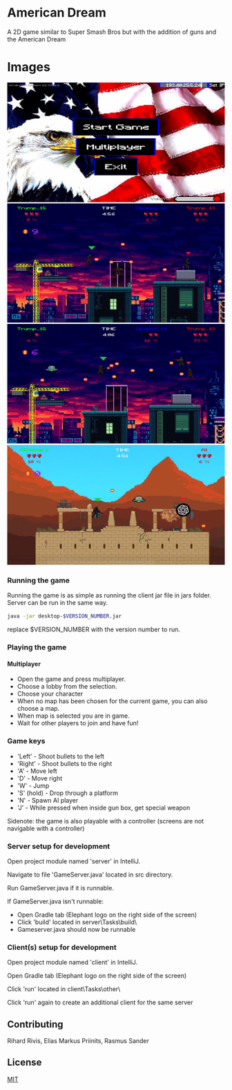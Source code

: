 # American Dream

A 2D game similar to Super Smash Bros but with the addition of guns and the American Dream

# Images

![title](./Readme-Files/title.png)
![game](./Readme-Files/game1.png)
![game](./Readme-Files/game2.png)
![ai](./Readme-Files/ai.png)

### Running the game

Running the game is as simple as running the client jar file in jars folder. Server can be run in the same way.

```bash
java -jar desktop-$VERSION_NUMBER.jar
```

replace $VERSION_NUMBER with the version number to run.

### Playing the game

#### Multiplayer

* Open the game and press multiplayer.
* Choose a lobby from the selection.
* Choose your character
* When no map has been chosen for the current game, you can also choose a map.
* When map is selected you are in game.
* Wait for other players to join and have fun!

### Game keys

* 'Left' - Shoot bullets to the left
* 'Right' - Shoot bullets to the right
* 'A' - Move left
* 'D' - Move right
* 'W' - Jump
* 'S' (hold) - Drop through a platform
* 'N' - Spawn AI player
* 'J' - While pressed when inside gun box, get special weapon

Sidenote: the game is also playable with a controller (screens are not navigable with a controller)

### Server setup for development

Open project module named 'server' in IntelliJ.

Navigate to file 'GameServer.java' located in src directory.

Run GameServer.java if it is runnable.

If GameServer.java isn't runnable:

* Open Gradle tab (Elephant logo on the right side of the screen)
* Click 'build' located in server\Tasks\build\
* Gameserver.java should now be runnable

### Client(s) setup for development

Open project module named 'client' in IntelliJ.

Open Gradle tab (Elephant logo on the right side of the screen)

Click 'run' located in client\Tasks\other\

Click 'run' again to create an additional client for the same server

## Contributing

Rihard Rivis, Elias Markus Priinits, Rasmus Sander

## License

[MIT](https://choosealicense.com/licenses/mit/)